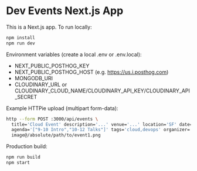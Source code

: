 # Dev Events Next.js App

This is a Next.js app. To run locally:

```bash
npm install
npm run dev
```

Environment variables (create a local .env or .env.local):

- NEXT_PUBLIC_POSTHOG_KEY
- NEXT_PUBLIC_POSTHOG_HOST (e.g. https://us.i.posthog.com)
- MONGODB_URI
- CLOUDINARY_URL or CLOUDINARY_CLOUD_NAME/CLOUDINARY_API_KEY/CLOUDINARY_API_SECRET

Example HTTPie upload (multipart form-data):

```bash
http --form POST :3000/api/events \
  title='Cloud Event' description='...' venue='...' location='SF' date='2025-04-10' time='09:00' mode='hybrid' \
  agenda='["9-10 Intro","10-12 Talks"]' tags='cloud,devops' organizer='Google' \
  image@/absolute/path/to/event1.png
```

Production build:

```bash
npm run build
npm start
```

